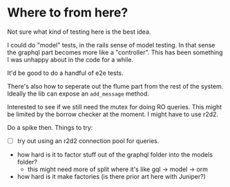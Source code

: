 # Where to from here?

Not sure what kind of testing here is the best idea.

I could do "model" tests, in the rails sense of model testing. In that sense the graphql part becomes more like a "controller". This has been something I was unhappy about in the code for a while.

It'd be good to do a handful of e2e tests.

There's also how to seperate out the flume part from the rest of the system.
Ideally the lib can expose an `add_message` method.

Interested to see if we still need the mutex for doing RO queries. This might be limited by the borrow checker at the moment. I might have to use r2d2.

Do a spike then. Things to try:
  - [ ] try out using an r2d2 connection pool for queries.
  - how hard is it to factor stuff out of the graphql folder into the models folder?
    - this might need more of split where it's like gql -> model -> orm
  - how hard is it make factories (is there prior art here with Juniper?)

